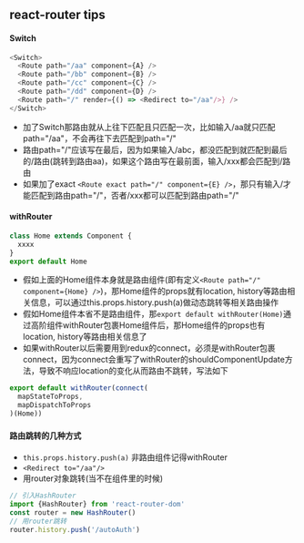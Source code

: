## react-router tips
#### Switch
``` javascript
<Switch>
  <Route path="/aa" component={A} />
  <Route path="/bb" component={B} />
  <Route path="/cc" component={C} />
  <Route path="/dd" component={D} />
  <Route path="/" render={() => <Redirect to="/aa"/>} />
</Switch>
```
* 加了Switch那路由就从上往下匹配且只匹配一次，比如输入/aa就只匹配path="/aa"，不会再往下去匹配到path="/"
* 路由path="/"应该写在最后，因为如果输入/abc，都没匹配到就匹配到最后的/路由(跳转到路由aa)，如果这个路由写在最前面，输入/xxx都会匹配到/路由
* 如果加了exact `<Route exact path="/" component={E} />`，那只有输入/才能匹配到路由path="/"，否者/xxx都可以匹配到路由path="/"
#### withRouter
``` javascript
class Home extends Component {
  xxxx
}
export default Home
```
* 假如上面的Home组件本身就是路由组件(即有定义`<Route path="/" component={Home} />`)，那Home组件的props就有location, history等路由相关信息，可以通过this.props.history.push(a)做动态跳转等相关路由操作
* 假如Home组件本省不是路由组件，那`export default withRouter(Home)`通过高阶组件withRouter包裹Home组件后，那Home组件的props也有location, history等路由相关信息了
* 如果withRouter以后需要用到redux的connect，必须是withRouter包裹connect，因为connect会重写了withRouter的shouldComponentUpdate方法，导致不响应location的变化从而路由不跳转，写法如下
``` javascript
export default withRouter(connect(
  mapStateToProps,
  mapDispatchToProps
)(Home))
```
#### 路由跳转的几种方式
* `this.props.history.push(a)` 非路由组件记得withRouter
* `<Redirect to="/aa"/>`
* 用router对象跳转(当不在组件里的时候)
``` javascript
// 引入HashRouter
import {HashRouter} from 'react-router-dom'
const router = new HashRouter()
// 用router跳转
router.history.push('/autoAuth')
```